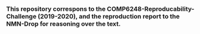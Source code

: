### This repository correspons to the COMP6248-Reproducability-Challenge (2019-2020), and the reproduction report to the NMN-Drop for reasoning over the text.
